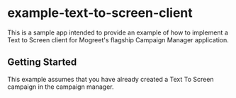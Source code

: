 # example-text-to-screen-client #

This is a sample app intended to provide an example of how to implement a Text to Screen client for Mogreet's flagship Campaign Manager application.

## Getting Started ##

This example assumes that you have already created a Text To Screen campaign in the campaign manager.
